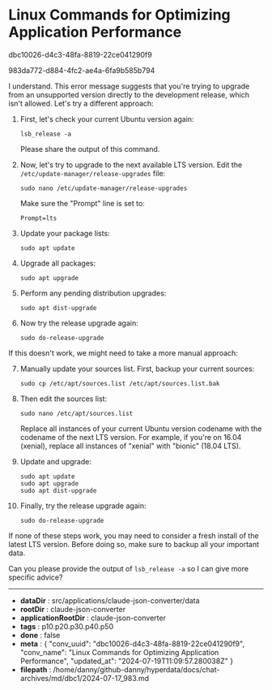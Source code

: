 # Linux Commands for Optimizing Application Performance

dbc10026-d4c3-48fa-8819-22ce041290f9

983da772-d884-4fc2-ae4a-6fa9b585b794

 I understand. This error message suggests that you're trying to upgrade from an unsupported version directly to the development release, which isn't allowed. Let's try a different approach:

1. First, let's check your current Ubuntu version again:
   ```
   lsb_release -a
   ```
   Please share the output of this command.

2. Now, let's try to upgrade to the next available LTS version. Edit the `/etc/update-manager/release-upgrades` file:
   ```
   sudo nano /etc/update-manager/release-upgrades
   ```
   Make sure the "Prompt" line is set to:
   ```
   Prompt=lts
   ```

3. Update your package lists:
   ```
   sudo apt update
   ```

4. Upgrade all packages:
   ```
   sudo apt upgrade
   ```

5. Perform any pending distribution upgrades:
   ```
   sudo apt dist-upgrade
   ```

6. Now try the release upgrade again:
   ```
   sudo do-release-upgrade
   ```

If this doesn't work, we might need to take a more manual approach:

7. Manually update your sources list. First, backup your current sources:
   ```
   sudo cp /etc/apt/sources.list /etc/apt/sources.list.bak
   ```

8. Then edit the sources list:
   ```
   sudo nano /etc/apt/sources.list
   ```
   Replace all instances of your current Ubuntu version codename with the codename of the next LTS version. For example, if you're on 16.04 (xenial), replace all instances of "xenial" with "bionic" (18.04 LTS).

9. Update and upgrade:
   ```
   sudo apt update
   sudo apt upgrade
   sudo apt dist-upgrade
   ```

10. Finally, try the release upgrade again:
    ```
    sudo do-release-upgrade
    ```

If none of these steps work, you may need to consider a fresh install of the latest LTS version. Before doing so, make sure to backup all your important data.

Can you please provide the output of `lsb_release -a` so I can give more specific advice?

---

* **dataDir** : src/applications/claude-json-converter/data
* **rootDir** : claude-json-converter
* **applicationRootDir** : claude-json-converter
* **tags** : p10.p20.p30.p40.p50
* **done** : false
* **meta** : {
  "conv_uuid": "dbc10026-d4c3-48fa-8819-22ce041290f9",
  "conv_name": "Linux Commands for Optimizing Application Performance",
  "updated_at": "2024-07-19T11:09:57.280038Z"
}
* **filepath** : /home/danny/github-danny/hyperdata/docs/chat-archives/md/dbc1/2024-07-17_983.md